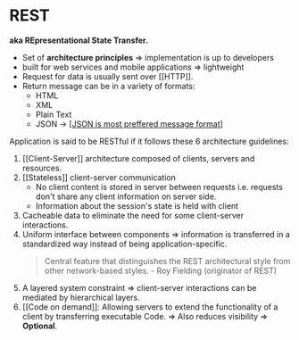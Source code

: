 # REST

**aka REpresentational State Transfer.**

- Set of **architecture principles** => implementation is up to developers
- built for web services and mobile applications => lightweight
- Request for data is usually sent over [[HTTP]].
- Return message can be in a variety of formats:
  - HTML
  - XML
  - Plain Text
  - JSON -> [[JSON is most preffered message format]]

Application is said to be RESTful if it follows these 6 architecture guidelines:

1. [[Client-Server]] architecture composed of clients, servers and resources.
2. [[Stateless]] client-server communication
   - No client content is stored in server between requests i.e. requests don't share any client information on server side.
   - Information about the session's state is held with client
3. Cacheable data to eliminate the need for some client-server interactions.
4. Uniform interface between components => information is transferred in a standardized way instead of being application-specific.  
   > Central feature that distinguishes the REST architectural style from other network-based styles. - Roy Fielding (originator of REST)
5. A layered system constraint => client-server interactions can be mediated by hierarchical layers.
6. [[Code on demand]]: Allowing servers to extend the functionality of a client by transferring executable Code.
    => Also reduces visibility => **Optional**.

[//begin]: # "Autogenerated link references for markdown compatibility"
[JSON is most preffered message format]: <JSON is most preffered message format.md> "JSON is most preffered message format"
[//end]: # "Autogenerated link references"